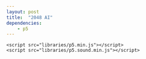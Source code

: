 ```yaml
---
layout: post
title:  "2048 AI"
dependencies:
    - p5
---
```


<div id="sketch_holder">
    <script type="text/javascript" src="sketch.js"></script>
    <script type="text/javascript" src="game.js"></script>
    <script type="text/javascript" src="grid.js"></script>
    <script type="text/javascript" src="helpers.js"></script>
    <script type="text/javascript" src="searchTreeMC.js"></script>
    <script type="text/javascript" src="interface.js"></script>
    
    <script src="libraries/p5.min.js"></script>
    <script src="libraries/p5.sound.min.js"></script>
</div>
